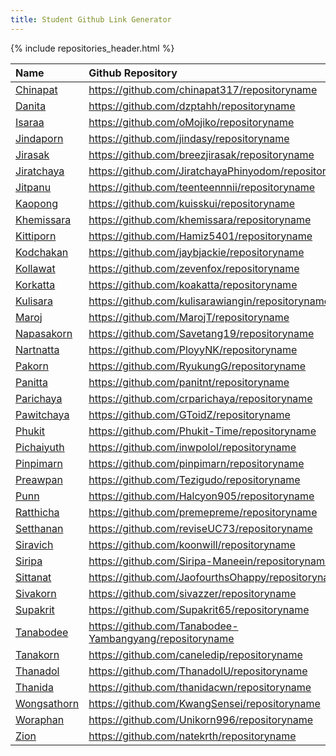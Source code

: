 ```yaml
---
title: Student Github Link Generator
---
```

{% include repositories_header.html %}
    

| Name        | Github Repository       | Wiki            |
|:------------|:------------------------|:----------------|
| [Chinapat](https://github.com/chinapat317/) | <https://github.com/chinapat317/repositoryname> | <https://github.com/chinapat317/repositoryname/wiki/> |
| [Danita](https://github.com/dzptahh/) | <https://github.com/dzptahh/repositoryname> | <https://github.com/dzptahh/repositoryname/wiki/> |
| [Isaraa](https://github.com/oMojiko/) | <https://github.com/oMojiko/repositoryname> | <https://github.com/oMojiko/repositoryname/wiki/> |
| [Jindaporn](https://github.com/jindasy/) | <https://github.com/jindasy/repositoryname> | <https://github.com/jindasy/repositoryname/wiki/> |
| [Jirasak](https://github.com/breezjirasak/) | <https://github.com/breezjirasak/repositoryname> | <https://github.com/breezjirasak/repositoryname/wiki/> |
| [Jiratchaya](https://github.com/JiratchayaPhinyodom/) | <https://github.com/JiratchayaPhinyodom/repositoryname> | <https://github.com/JiratchayaPhinyodom/repositoryname/wiki/> |
| [Jitpanu](https://github.com/teenteennnii/) | <https://github.com/teenteennnii/repositoryname> | <https://github.com/teenteennnii/repositoryname/wiki/> |
| [Kaopong](https://github.com/kuisskui/) | <https://github.com/kuisskui/repositoryname> | <https://github.com/kuisskui/repositoryname/wiki/> |
| [Khemissara](https://github.com/khemissara/) | <https://github.com/khemissara/repositoryname> | <https://github.com/khemissara/repositoryname/wiki/> |
| [Kittiporn](https://github.com/Hamiz5401/) | <https://github.com/Hamiz5401/repositoryname> | <https://github.com/Hamiz5401/repositoryname/wiki/> |
| [Kodchakan](https://github.com/jaybjackie/) | <https://github.com/jaybjackie/repositoryname> | <https://github.com/jaybjackie/repositoryname/wiki/> |
| [Kollawat](https://github.com/zevenfox/) | <https://github.com/zevenfox/repositoryname> | <https://github.com/zevenfox/repositoryname/wiki/> |
| [Korkatta](https://github.com/koakatta/) | <https://github.com/koakatta/repositoryname> | <https://github.com/koakatta/repositoryname/wiki/> |
| [Kulisara](https://github.com/kulisarawiangin/) | <https://github.com/kulisarawiangin/repositoryname> | <https://github.com/kulisarawiangin/repositoryname/wiki/> |
| [Maroj](https://github.com/MarojT/) | <https://github.com/MarojT/repositoryname> | <https://github.com/MarojT/repositoryname/wiki/> |
| [Napasakorn](https://github.com/Savetang19/) | <https://github.com/Savetang19/repositoryname> | <https://github.com/Savetang19/repositoryname/wiki/> |
| [Nartnatta](https://github.com/PloyyNK/) | <https://github.com/PloyyNK/repositoryname> | <https://github.com/PloyyNK/repositoryname/wiki/> |
| [Pakorn](https://github.com/RyukungG/) | <https://github.com/RyukungG/repositoryname> | <https://github.com/RyukungG/repositoryname/wiki/> |
| [Panitta](https://github.com/panitnt/) | <https://github.com/panitnt/repositoryname> | <https://github.com/panitnt/repositoryname/wiki/> |
| [Parichaya](https://github.com/crparichaya/) | <https://github.com/crparichaya/repositoryname> | <https://github.com/crparichaya/repositoryname/wiki/> |
| [Pawitchaya](https://github.com/GToidZ/) | <https://github.com/GToidZ/repositoryname> | <https://github.com/GToidZ/repositoryname/wiki/> |
| [Phukit](https://github.com/Phukit-Time/) | <https://github.com/Phukit-Time/repositoryname> | <https://github.com/Phukit-Time/repositoryname/wiki/> |
| [Pichaiyuth](https://github.com/inwpolol/) | <https://github.com/inwpolol/repositoryname> | <https://github.com/inwpolol/repositoryname/wiki/> |
| [Pinpimarn](https://github.com/pinpimarn/) | <https://github.com/pinpimarn/repositoryname> | <https://github.com/pinpimarn/repositoryname/wiki/> |
| [Preawpan](https://github.com/Tezigudo/) | <https://github.com/Tezigudo/repositoryname> | <https://github.com/Tezigudo/repositoryname/wiki/> |
| [Punn](https://github.com/Halcyon905/) | <https://github.com/Halcyon905/repositoryname> | <https://github.com/Halcyon905/repositoryname/wiki/> |
| [Ratthicha](https://github.com/premepreme/) | <https://github.com/premepreme/repositoryname> | <https://github.com/premepreme/repositoryname/wiki/> |
| [Setthanan](https://github.com/reviseUC73/) | <https://github.com/reviseUC73/repositoryname> | <https://github.com/reviseUC73/repositoryname/wiki/> |
| [Siravich](https://github.com/koonwill/) | <https://github.com/koonwill/repositoryname> | <https://github.com/koonwill/repositoryname/wiki/> |
| [Siripa](https://github.com/Siripa-Maneein/) | <https://github.com/Siripa-Maneein/repositoryname> | <https://github.com/Siripa-Maneein/repositoryname/wiki/> |
| [Sittanat](https://github.com/JaofourthsOhappy/) | <https://github.com/JaofourthsOhappy/repositoryname> | <https://github.com/JaofourthsOhappy/repositoryname/wiki/> |
| [Sivakorn](https://github.com/sivazzer/) | <https://github.com/sivazzer/repositoryname> | <https://github.com/sivazzer/repositoryname/wiki/> |
| [Supakrit](https://github.com/Supakrit65/) | <https://github.com/Supakrit65/repositoryname> | <https://github.com/Supakrit65/repositoryname/wiki/> |
| [Tanabodee](https://github.com/Tanabodee-Yambangyang/) | <https://github.com/Tanabodee-Yambangyang/repositoryname> | <https://github.com/Tanabodee-Yambangyang/repositoryname/wiki/> |
| [Tanakorn](https://github.com/caneledip/) | <https://github.com/caneledip/repositoryname> | <https://github.com/caneledip/repositoryname/wiki/> |
| [Thanadol](https://github.com/ThanadolU/) | <https://github.com/ThanadolU/repositoryname> | <https://github.com/ThanadolU/repositoryname/wiki/> |
| [Thanida](https://github.com/thanidacwn/) | <https://github.com/thanidacwn/repositoryname> | <https://github.com/thanidacwn/repositoryname/wiki/> |
| [Wongsathorn](https://github.com/KwangSensei/) | <https://github.com/KwangSensei/repositoryname> | <https://github.com/KwangSensei/repositoryname/wiki/> |
| [Woraphan](https://github.com/Unikorn996/) | <https://github.com/Unikorn996/repositoryname> | <https://github.com/Unikorn996/repositoryname/wiki/> |
| [Zion](https://github.com/natekrth/) | <https://github.com/natekrth/repositoryname> | <https://github.com/natekrth/repositoryname/wiki/> |

